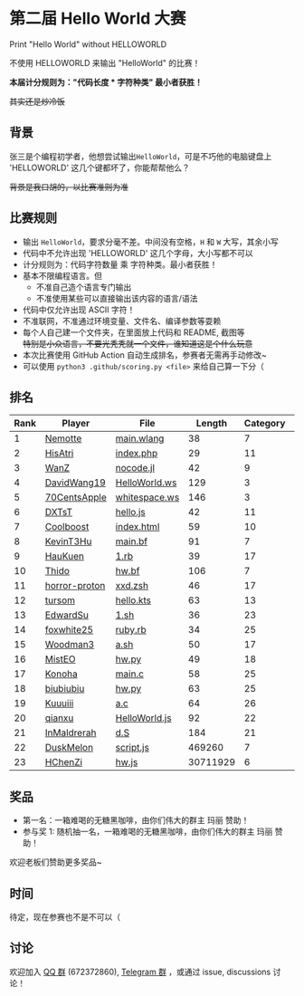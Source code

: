 # 第二届 Hello World 大赛

Print "Hello World" without HELLOWORLD

不使用 HELLOWORLD 来输出 "HelloWorld" 的比赛！

**本届计分规则为："代码长度 * 字符种类" 最小者获胜！**

~~其实还是炒冷饭~~

## 背景

张三是个编程初学者，他想尝试输出`HelloWorld`，可是不巧他的电脑键盘上 'HELLOWORLD' 这几个键都坏了，你能帮帮他么？  

~~背景是我口胡的，以比赛准则为准~~

## 比赛规则

- 输出 `HelloWorld`，要求分毫不差。中间没有空格，`H` 和 `W` 大写，其余小写
- 代码中不允许出现 'HELLOWORLD' 这几个字母，大小写都不可以
- 计分规则为：代码字符数量 乘 字符种类。最小者获胜！
- 基本不限编程语言。但
  - 不准自己造个语言专门输出
  - 不准使用某些可以直接输出该内容的语言/语法
- 代码中仅允许出现 ASCII 字符！
- 不准联网，不准通过环境变量、文件名、编译参数等耍赖
- 每个人自己建一个文件夹，在里面放上代码和 README, 截图等  
  ~~特别是小众语言，不要光秃秃就一个文件，谁知道这是个什么玩意~~
- 本次比赛使用 GitHub Action 自动生成排名，参赛者无需再手动修改~
- 可以使用 `python3 .github/scoring.py <file>` 来给自己算一下分（

## 排名

<!-- begin of RANKING -->
| Rank | Player | File | Length | Category | Score |
| ---- | ------ | ---- | ------ | -------- | ----- |
| 1 | [Nemotte](Nemotte) | [main.wlang](Nemotte/main.wlang) | 38 | 7 | 266 |
| 2 | [HisAtri](HisAtri) | [index.php](HisAtri/index.php) | 29 | 11 | 319 |
| 3 | [WanZ](WanZ) | [nocode.jl](WanZ/nocode.jl) | 42 | 9 | 378 |
| 4 | [DavidWang19](DavidWang19) | [HelloWorld.ws](DavidWang19/HelloWorld.ws) | 129 | 3 | 387 |
| 5 | [70CentsApple](70CentsApple) | [whitespace.ws](70CentsApple/whitespace.ws) | 146 | 3 | 438 |
| 6 | [DXTsT](DXTsT) | [hello.js](DXTsT/hello.js) | 42 | 11 | 462 |
| 7 | [Coolboost](Coolboost) | [index.html](Coolboost/index.html) | 59 | 10 | 590 |
| 8 | [KevinT3Hu](KevinT3Hu) | [main.bf](KevinT3Hu/main.bf) | 91 | 7 | 637 |
| 9 | [HauKuen](HauKuen) | [1.rb](HauKuen/1.rb) | 39 | 17 | 663 |
| 10 | [Thido](Thido) | [hw.bf](Thido/hw.bf) | 106 | 7 | 742 |
| 11 | [horror-proton](horror-proton) | [xxd.zsh](horror-proton/xxd.zsh) | 46 | 17 | 782 |
| 12 | [tursom](tursom) | [hello.kts](tursom/hello.kts) | 63 | 13 | 819 |
| 13 | [EdwardSu](EdwardSu) | [1.sh](EdwardSu/1.sh) | 36 | 23 | 828 |
| 14 | [foxwhite25](foxwhite25) | [ruby.rb](foxwhite25/ruby.rb) | 34 | 25 | 850 |
| 15 | [Woodman3](Woodman3) | [a.sh](Woodman3/a.sh) | 50 | 17 | 850 |
| 16 | [MistEO](MistEO) | [hw.py](MistEO/hw.py) | 49 | 18 | 882 |
| 17 | [Konoha](Konoha) | [main.c](Konoha/main.c) | 58 | 25 | 1450 |
| 18 | [biubiubiu](biubiubiu) | [hw.py](biubiubiu/hw.py) | 63 | 25 | 1575 |
| 19 | [Kuuuiii](Kuuuiii) | [a.c](Kuuuiii/a.c) | 64 | 26 | 1664 |
| 20 | [qianxu](qianxu) | [HelloWorld.js](qianxu/HelloWorld.js) | 92 | 22 | 2024 |
| 21 | [InMaldrerah](InMaldrerah) | [d.S](InMaldrerah/d.S) | 184 | 21 | 3864 |
| 22 | [DuskMelon](DuskMelon) | [script.js](DuskMelon/script.js) | 469260 | 7 | 3284820 |
| 23 | [HChenZi](HChenZi) | [hw.js](HChenZi/hw.js) | 30711929 | 6 | 184271574 |
<!-- end of RANKING -->

## 奖品

- 第一名：一箱难喝的无糖黑咖啡，由你们伟大的群主 玛丽 赞助！
- 参与奖 1: 随机抽一名，一箱难喝的无糖黑咖啡，由你们伟大的群主 玛丽 赞助！

欢迎老板们赞助更多奖品~

## 时间

待定，现在参赛也不是不可以（

## 讨论

欢迎加入 [QQ 群](https://jq.qq.com/?_wv=1027&k=8aBWumWU) (672372860), [Telegram 群](https://t.me/+NjDljiDRrpI4NTU1) ，或通过 issue, discussions 讨论！
